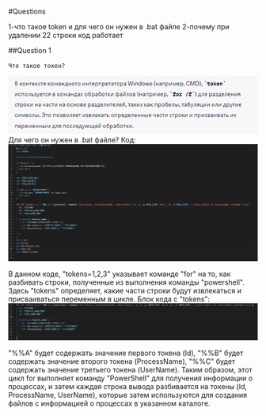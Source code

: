#Questions 

1-что такое token и для чего он нужен в .bat файле
2-почему при удалении 22 строки код работает

##Question 1

    Что такое токен?
![image](https://github.com/Zubabubal/ads/blob/main/%D0%A1%D0%BD%D0%B8%D0%BC%D0%BE%D0%BA%20%D1%8D%D0%BA%D1%80%D0%B0%D0%BD%D0%B0%202023-10-22%20165320.png)
    Для чего он нужен в .bat файле?
Код:
![image](https://github.com/Zubabubal/ads/blob/main/%D0%A1%D0%BD%D0%B8%D0%BC%D0%BE%D0%BA%20%D1%8D%D0%BA%D1%80%D0%B0%D0%BD%D0%B0%202023-10-22%20012844.png)

В данном коде, "tokens=1,2,3" указывает команде "for" на то, как разбивать строки, полученные из выполнения команды "powershell". Здесь "tokens" определяет, какие части строки будут извлекаться и присваиваться переменным в цикле.
    Блок кода с "tokens":
![image](https://github.com/Zubabubal/ads/blob/main/%D0%A1%D0%BD%D0%B8%D0%BC%D0%BE%D0%BA%20%D1%8D%D0%BA%D1%80%D0%B0%D0%BD%D0%B0%202023-10-21%20143459.png)

"%%A" будет содержать значение первого токена (Id),
"%%B" будет содержать значение второго токена (ProcessName),
"%%C" будет содержать значение третьего токена (UserName).
Таким образом, этот цикл for выполняет команду "PowerShell" для получения информации о процессах, и затем каждая строка вывода разбивается на токены (Id, ProcessName, UserName), которые затем используются для создания файлов с информацией о процессах в указанном каталоге.

